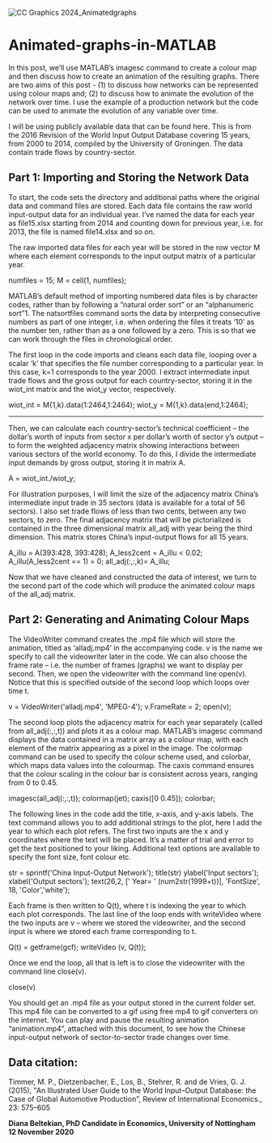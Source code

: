 ![CC Graphics 2024_Animatedgraphs](https://github.com/csae-coders-corner/Animated-graphics-in-MATLAB/assets/148211163/a48b6335-98ad-4a58-a66e-fbf9956ff48f)

# Animated-graphs-in-MATLAB

In this post, we’ll use MATLAB’s imagesc command to create a colour map and then discuss how to create an animation of the resulting graphs. There are two aims of this post - (1) to discuss how networks can be represented using colour maps and; (2) to discuss how to animate the evolution of the network over time. I use the example of a production network but the code can be used to animate the evolution of any variable over time. 

I will be using publicly available data that can be found here. This is from the 2016 Revision of the World Input Output Database covering 15 years, from 2000 to 2014, compiled by the University of Groningen. The data contain trade flows by country-sector. 

## Part 1: Importing and Storing the Network Data

To start, the code sets the directory and additional paths where the original data and command files are stored. Each data file contains the raw world input-output data for an individual year. I’ve named the data for each year as file15.xlsx starting from 2014 and counting down for previous year, i.e. for 2013, the file is named file14.xlsx and so on. 

The raw imported data files for each year will be stored in the row vector M where each element corresponds to the input output matrix of a particular year. 

numfiles = 15; 
M = cell(1, numfiles);

MATLAB’s default method of importing numbered data files is by character codes, rather than by following a “natural order sort” or an “alphanumeric sort”1. The natsortfiles command sorts the data by interpreting consecutive numbers as part of one integer, i.e. when ordering the files it treats ‘10’ as the number ten, rather than as a one followed by a zero. This is so that we can work through the files in chronological order. 

The first loop in the code imports and cleans each data file, looping over a scalar ‘k’ that specifies the file number corresponding to a particular year. In this case, k=1 corresponds to the year 2000.  I extract intermediate input trade flows and the gross output for each country-sector, storing it in the wiot_int matrix and the wiot_y vector, respectively. 

wiot_int = M{1,k}.data(1:2464,1:2464); 
wiot_y = M{1,k}.data(end,1:2464); 

-------------------


Then, we can calculate each country-sector’s technical coefficient – the dollar’s worth of inputs from sector x per dollar’s worth of sector y’s output – to form the weighted adjacency matrix showing interactions between various sectors of the world economy. To do this, I divide the intermediate input demands by gross output, storing it in matrix A. 

A = wiot_int./wiot_y;

For illustration purposes, I will limit the size of the adjacency matrix China’s intermediate input trade in 35 sectors (data is available for a total of 56 sectors). I also set trade flows of less than two cents, between any two sectors, to zero. The final adjacency matrix that will be pictorialized is contained in the three dimensional matrix all_adj with year being the third dimension. This matrix stores China’s input-output flows for all 15 years.

A_illu = A(393:428, 393:428);
A_less2cent = A_illu < 0.02;
A_illu(A_less2cent == 1) = 0;
all_adj(:,:,k)= A_illu; 

Now that we have cleaned and constructed the data of interest, we turn to the second part of the code which will produce the animated colour maps of the all_adj matrix.

## Part 2: Generating and Animating Colour Maps

The VideoWriter command creates the .mp4 file which will store the animation, titled as ‘alladj.mp4’ in the accompanying code. v is the name we specify to call the videowriter later in the code. We can also choose the frame rate – i.e. the number of frames (graphs) we want to display per second. Then, we open the videowriter with the command line open(v). Notice that this is specified outside of the second loop which loops over time t. 

v = VideoWriter('alladj.mp4', 'MPEG-4');
v.FrameRate = 2;
open(v);

The second loop plots the adjacency matrix for each year separately (called from all_adj(:,:,t)) and plots it as a colour map. MATLAB’s imagesc command displays the data contained in a matrix array as a colour map, with each element of the matrix appearing as a pixel in the image. The colormap command can be used to specify the colour scheme used, and colorbar, which maps data values into the colourmap. The caxis command ensures that the colour scaling in the colour bar is consistent across years, ranging from 0 to 0.45. 

imagesc(all_adj(:,:,t)); 
colormap(jet);
caxis([0 0.45]);
colorbar;

The following lines in the code add the title, x-axis, and y-axis labels. The text command allows you to add additional strings to the plot, here I add the year to which each plot refers. The first two inputs are the x and y coordinates where the text will be placed. It’s a matter of trial and error to get the text positioned to your liking. Additional text options are available to specify the font size, font colour etc. 

str = sprintf('China Input-Output Network');
title(str)
ylabel('Input sectors');
xlabel('Output sectors');
text(26,2, [' Year= '  (num2str(1999+t))], 'FontSize', 18, 'Color','white');


Each frame is then written to Q(t), where t is indexing the year to which each plot corresponds. The last line of the loop ends with writeVideo where the two inputs are v – where we stored the videowriter, and the second input is where we stored each frame corresponding to t. 

Q(t) = getframe(gcf);
writeVideo (v, Q(t)); 

Once we end the loop, all that is left is to close the videowriter with the command line close(v). 

close(v)

You should get an .mp4 file as your output stored in the current folder set. This mp4 file can be converted to a gif using free mp4 to gif converters on the internet. You can play and pause the resulting animation “animation.mp4”, attached with this document, to see how the Chinese input-output network of sector-to-sector trade changes over time.

## Data citation: 

Timmer, M. P., Dietzenbacher, E., Los, B., Stehrer, R. and de Vries, G. J. (2015), "An Illustrated User Guide to the World Input–Output Database: the Case of Global Automotive Production", Review of International Economics., 23: 575–605


**Diana Beltekian, PhD Candidate in Economics, University of Nottingham
12 November 2020**








